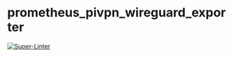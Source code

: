 # prometheus_pivpn_wireguard_exporter

[![Super-Linter](https://github.com/arghpy/prometheus_pivpn_wireguard_exporter/actions/workflows/manage_pull_requests.yaml/badge.svg)](https://github.com/marketplace/actions/super-linter)
